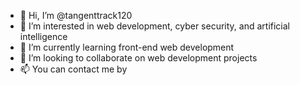- 👋 Hi, I’m @tangenttrack120
- 👀 I’m interested in web development, cyber security, and artificial intelligence
- 🌱 I’m currently learning front-end web development
- 💞️ I’m looking to collaborate on web development projects
- 📫 You can contact me by
